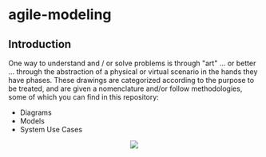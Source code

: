 # agile-modeling

## Introduction

<p>
 One way to understand and / or solve problems is through "art" ... or better ... through the abstraction of a physical or virtual scenario in the hands they have
     phases. These drawings are categorized according to the purpose to be treated, and are given a nomenclature and/or follow methodologies, some of which you can find in this repository:
</p>

<ul>
  <li>Diagrams</li>
  <li>Models</li>
  <li>System Use Cases</li>
</ul>

<div align="center"><img src="https://cdn.lynda.com/course/2812131/2812131-1569257144804-16x9.jpg" /></div>


